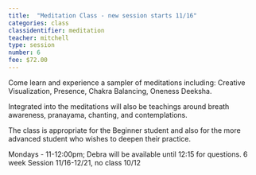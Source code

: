 ```yaml
---
title:  "Meditation Class - new session starts 11/16"
categories: class
classidentifier: meditation
teacher: mitchell
type: session
number: 6
fee: $72.00
---
```

Come learn and experience a sampler of meditations including:
Creative Visualization, Presence, Chakra Balancing, Oneness Deeksha.

Integrated into the meditations will also be teachings around breath awareness, pranayama, chanting, and contemplations.

The class is appropriate for the Beginner student and also for the more advanced student who wishes to deepen their practice.

Mondays - 11-12:00pm; Debra will be available until 12:15 for questions. 6 week Session 11/16-12/21, no class 10/12

